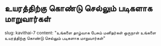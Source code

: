 # உயரத்திற்கு கொண்டு செல்லும் படிகளாக மாறுவார்கள்
slug: kavithai-7
content: "உங்களை தாழ்வாக
பேசும் மனிதர்கள்
ஒருநாள் உங்களை
உயரத்திற்கு
கொண்டு செல்லும்
படிகளாக மாறுவார்கள்"
